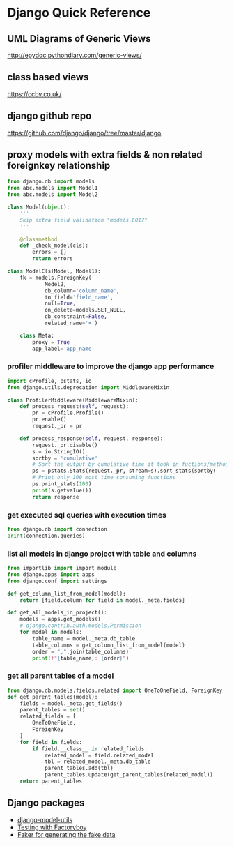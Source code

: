 # Django Quick Reference
## UML Diagrams of Generic Views
http://epydoc.pythondiary.com/generic-views/

## class based views 
https://ccbv.co.uk/

## django github repo
https://github.com/django/django/tree/master/django


## proxy models with extra fields & non related foreignkey relationship

```python
from django.db import models
from abc.models import Model1
from abc.models import Model2

class Model(object):
    '''
    Skip extra field validation "models.E017"
    '''

    @classmethod
    def _check_model(cls):
        errors = []
        return errors

class ModelCls(Model, Model1):
    fk = models.ForeignKey(
            Model2,
            db_column='column_name',
            to_field='field_name',
            null=True,
            on_delete=models.SET_NULL,
            db_constraint=False,
            related_name='+')

    class Meta:
        proxy = True
        app_label='app_name'

```

### profiler middleware to improve the django app performance

```python
import cProfile, pstats, io
from django.utils.deprecation import MiddlewareMixin

class ProfilerMiddleware(MiddlewareMixin):
	def process_request(self, request):
		pr = cProfile.Profile()
		pr.enable()
		request._pr = pr

	def process_response(self, request, response):
		request._pr.disable()
		s = io.StringIO()
		sortby = 'cumulative'
		# Sort the output by cumulative time it took in fuctions/methods.
		ps = pstats.Stats(request._pr, stream=s).sort_stats(sortby)
		# Print only 100 most time consuming functions
		ps.print_stats(100)
		print(s.getvalue())
		return response
```

### get executed sql queries with execution times

```python
from django.db import connection
print(connection.queries)
```


### list all models in django project with table and columns
```python
from importlib import import_module
from django.apps import apps
from django.conf import settings

def get_column_list_from_model(model):
    return [field.column for field in model._meta.fields]

def get_all_models_in_project():
    models = apps.get_models()
    # django.contrib.auth.models.Permission
    for model in models:
        table_name = model._meta.db_table
        table_columns = get_column_list_from_model(model)
        order = ",".join(table_columns)
        print(f"{table_name}: {order}")
```

### get all parent tables of a model

```python
from django.db.models.fields.related import OneToOneField, ForeignKey
def get_parent_tables(model):
    fields = model._meta.get_fields()
    parent_tables = set()
    related_fields = [
        OneToOneField,
        ForeignKey
    ]
    for field in fields:
        if field.__class__ in related_fields:
            related_model = field.related_model
            tbl = related_model._meta.db_table
            parent_tables.add(tbl)
            parent_tables.update(get_parent_tables(related_model))
    return parent_tables
```

## Django packages
- [django-model-utils](https://django-model-utils.readthedocs.io/en/latest/index.html)
- [Testing with Factoryboy](https://factoryboy.readthedocs.io/en/stable/orms.html)
- [Faker for generating the fake data](https://faker.readthedocs.io/en/master/index.html)
